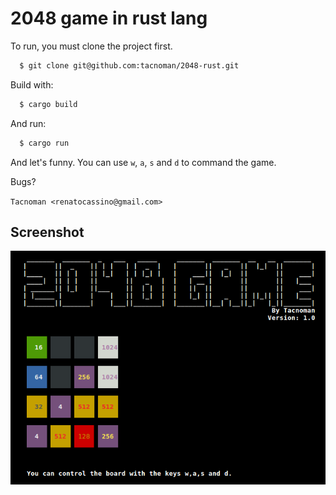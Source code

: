 # 2048 game in rust lang

To run, you must clone the project first.

```sh
  $ git clone git@github.com:tacnoman/2048-rust.git
```

Build with:

```sh
  $ cargo build
```

And run:

```sh
  $ cargo run
```

And let's funny. You can use `w`, `a`, `s` and `d` to command the game.

Bugs?

`Tacnoman <renatocassino@gmail.com>`

## Screenshot

![Screenshot](./images/v1.1.png)
